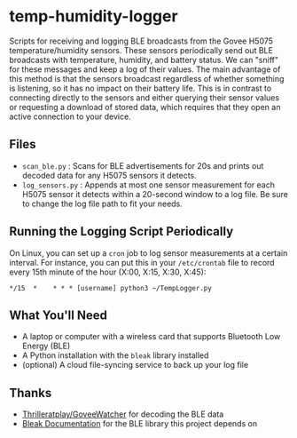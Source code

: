# temp-humidity-logger
Scripts for receiving and logging BLE broadcasts from the Govee H5075 temperature/humidity sensors. These sensors periodically send out BLE broadcasts with temperature, humidity, and battery status. We can "sniff" for these messages and keep a log of their values. The main advantage of this method is that the sensors broadcast regardless of whether something is listening, so it has no impact on their battery life. This is in contrast to connecting directly to the sensors and either querying their sensor values or requesting a download of stored data, which requires that they open an active connection to your device. 

## Files
* `scan_ble.py` : Scans for BLE advertisements for 20s and prints out decoded data for any H5075 sensors it detects.
* `log_sensors.py` : Appends at most one sensor measurement for each H5075 sensor it detects within a 20-second window to a log file. Be sure to change the log file path to fit your needs.

## Running the Logging Script Periodically
On Linux, you can set up a `cron` job to log sensor measurements at a certain interval. For instance, you can put this in your `/etc/crontab` file to record every 15th minute of the hour (X:00, X:15, X:30, X:45):

```*/15  *    * * * [username] python3 ~/TempLogger.py```

## What You'll Need
* A laptop or computer with a wireless card that supports Bluetooth Low Energy (BLE)
* A Python installation with the `bleak` library installed
* (optional) A cloud file-syncing service to back up your log file

## Thanks
* [Thrilleratplay/GoveeWatcher](https://github.com/Thrilleratplay/GoveeWatcher) for decoding the BLE data
* [Bleak Documentation](https://bleak.readthedocs.io/en/latest/) for the BLE library this project depends on
